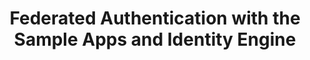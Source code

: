 ---
title: Federated Authentication with the Sample Apps and Identity Engine
excerpt: Learn how to test some of the features of the Identity engine with our sample apps
layout: Guides
sections:
 - set-up
---